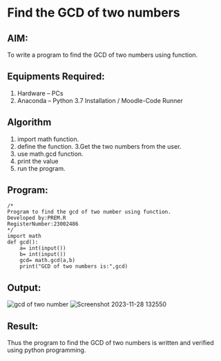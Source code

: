 # Find the GCD of two numbers

## AIM:
To write a program to find the GCD of two numbers using function.

## Equipments Required:
1. Hardware – PCs
2. Anaconda – Python 3.7 Installation / Moodle-Code Runner

## Algorithm
1. import math function.
2. define the function.
3.Get the two numbers from the user. 
4. use math.gcd function.
5. print the value
6. run the program.

## Program:
```
/*
Program to find the gcd of two number using function.
Developed by:PREM.R 
RegisterNumber:23002486  
*/
import math
def gcd():
    a= int(input())
    b= int(input())
    gcd= math.gcd(a,b)
    print("GCD of two numbers is:",gcd)
```

## Output:
![gcd of two number](gcd.png)
![Screenshot 2023-11-28 132550](https://github.com/PREM3112/GCD-of-two-numbers/assets/145449383/0611c12b-920f-4c2c-a474-a2b16f9a63d4)



## Result:
Thus the program to find the GCD of two numbers is written and verified using python programming.

